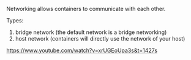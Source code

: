 Networking allows containers to communicate with each other.

Types:

1. bridge network (the default network is a bridge networking)
2. host network (containers will directly use the network of your host)



https://www.youtube.com/watch?v=xrUGEoUpa3s&t=1427s
